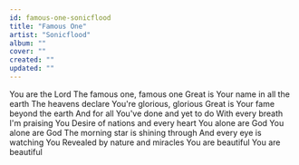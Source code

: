 ```yaml
---
id: famous-one-sonicflood
title: "Famous One"
artist: "Sonicflood"
album: ""
cover: ""
created: ""
updated: ""
---
```


You are the Lord
The famous one, famous one
Great is Your name in all the earth
The heavens declare
You're glorious, glorious
Great is Your fame beyond the earth
And for all You've done and yet to do
With every breath I'm praising You
Desire of nations and every heart
You alone are God
You alone are God
The morning star is shining through
And every eye is watching You
Revealed by nature and miracles
You are beautiful
You are beautiful